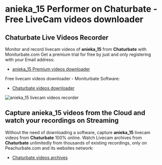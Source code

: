 # anieka_15 Performer on Chaturbate - Free LiveCam videos downloader

## Chaturbate Live Videos Recorder

Monitor and record livecam videos of **anieka_15** from **Chaturbate** with Moniturbate.com
Get a premium trial for free by just and only registering with your Email address:
* [anieka_15 Premium videos downloader](https://moniturbate.com/request-demo-licence-key.html)

Free livecam videos downloader - Moniturbate Software:
* [Chaturbate videos downloader](https://moniturbate.com/moniturbate-download-software.html)

![anieka_15 livecam videos recorder](https://peachurnet.com/templates/moniturbate-software.png)


## Capture anieka_15 videos from the Cloud and watch your recordings on Streaming

Without the need of downloading a software, capture **anieka_15** livecam videos from **Chaturbate** 100% online.
Watch Livecam archives from **Chaturbate** unlimitedly from thousands of existing recordings, only on Peachurbate.com and its websites network:
* [Chaturbate videos archives](https://peachurnet.com/)